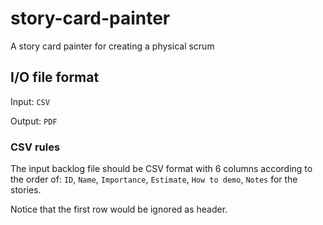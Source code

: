 # story-card-painter

A story card painter for creating a physical scrum

## I/O file format

Input: `CSV`

Output: `PDF`

### CSV rules

The input backlog file should be CSV format with 6 columns according to the order of: `ID`, `Name`, `Importance`, `Estimate`, `How to demo`, `Notes` for the stories.

Notice that the first row would be ignored as header.
